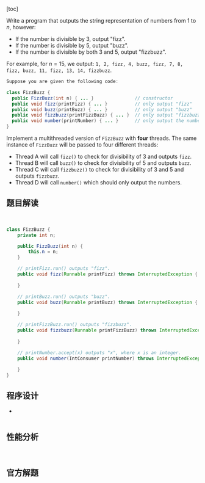 [toc]

Write a program that outputs the string representation of numbers from $1$ to $n$, however:

* If the number is divisible by 3, output "fizz".
* If the number is divisible by 5, output "buzz".
* If the number is divisible by both 3 and 5, output "fizzbuzz".

For example, for $n = 15$, we output: `1, 2, fizz, 4, buzz, fizz, 7, 8, fizz, buzz, 11, fizz, 13, 14, fizzbuzz`.

```java
Suppose you are given the following code:

class FizzBuzz {
  public FizzBuzz(int n) { ... }               // constructor
  public void fizz(printFizz) { ... }          // only output "fizz"
  public void buzz(printBuzz) { ... }          // only output "buzz"
  public void fizzbuzz(printFizzBuzz) { ... }  // only output "fizzbuzz"
  public void number(printNumber) { ... }      // only output the numbers
}
```

Implement a multithreaded version of `FizzBuzz` with **four** threads. The same instance of `FizzBuzz` will be passed to four different threads:

* Thread A will call `fizz()` to check for divisibility of 3 and outputs `fizz`.
* Thread B will call `buzz()` to check for divisibility of 5 and outputs `buzz`.
* Thread C will call `fizzbuzz()` to check for divisibility of 3 and 5 and outputs `fizzbuzz`.
* Thread D will call `number()` which should only output the numbers.



## 题目解读

&emsp;

```java
class FizzBuzz {
    private int n;

    public FizzBuzz(int n) {
        this.n = n;
    }

    // printFizz.run() outputs "fizz".
    public void fizz(Runnable printFizz) throws InterruptedException {
        
    }

    // printBuzz.run() outputs "buzz".
    public void buzz(Runnable printBuzz) throws InterruptedException {
        
    }

    // printFizzBuzz.run() outputs "fizzbuzz".
    public void fizzbuzz(Runnable printFizzBuzz) throws InterruptedException {
        
    }

    // printNumber.accept(x) outputs "x", where x is an integer.
    public void number(IntConsumer printNumber) throws InterruptedException {
        
    }
}
```

## 程序设计

* 

```java

```

## 性能分析

&emsp;



## 官方解题

&emsp;